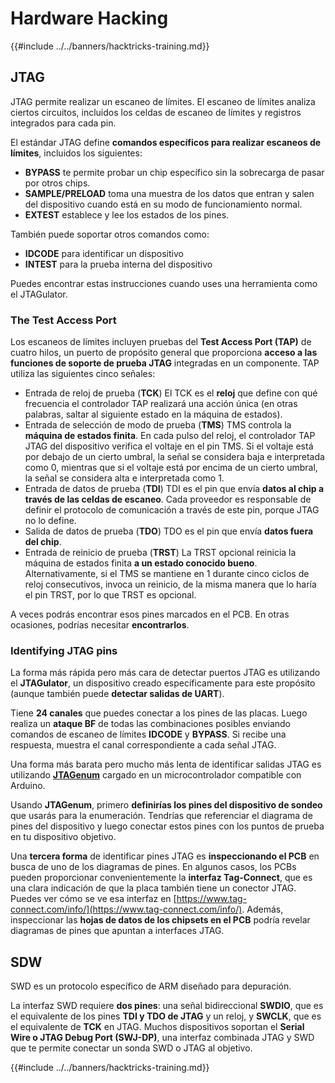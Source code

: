 # Hardware Hacking

{{#include ../../banners/hacktricks-training.md}}

## JTAG

JTAG permite realizar un escaneo de límites. El escaneo de límites analiza ciertos circuitos, incluidos los celdas de escaneo de límites y registros integrados para cada pin.

El estándar JTAG define **comandos específicos para realizar escaneos de límites**, incluidos los siguientes:

- **BYPASS** te permite probar un chip específico sin la sobrecarga de pasar por otros chips.
- **SAMPLE/PRELOAD** toma una muestra de los datos que entran y salen del dispositivo cuando está en su modo de funcionamiento normal.
- **EXTEST** establece y lee los estados de los pines.

También puede soportar otros comandos como:

- **IDCODE** para identificar un dispositivo
- **INTEST** para la prueba interna del dispositivo

Puedes encontrar estas instrucciones cuando uses una herramienta como el JTAGulator.

### The Test Access Port

Los escaneos de límites incluyen pruebas del **Test Access Port (TAP)** de cuatro hilos, un puerto de propósito general que proporciona **acceso a las funciones de soporte de prueba JTAG** integradas en un componente. TAP utiliza las siguientes cinco señales:

- Entrada de reloj de prueba (**TCK**) El TCK es el **reloj** que define con qué frecuencia el controlador TAP realizará una acción única (en otras palabras, saltar al siguiente estado en la máquina de estados).
- Entrada de selección de modo de prueba (**TMS**) TMS controla la **máquina de estados finita**. En cada pulso del reloj, el controlador TAP JTAG del dispositivo verifica el voltaje en el pin TMS. Si el voltaje está por debajo de un cierto umbral, la señal se considera baja e interpretada como 0, mientras que si el voltaje está por encima de un cierto umbral, la señal se considera alta e interpretada como 1.
- Entrada de datos de prueba (**TDI**) TDI es el pin que envía **datos al chip a través de las celdas de escaneo**. Cada proveedor es responsable de definir el protocolo de comunicación a través de este pin, porque JTAG no lo define.
- Salida de datos de prueba (**TDO**) TDO es el pin que envía **datos fuera del chip**.
- Entrada de reinicio de prueba (**TRST**) La TRST opcional reinicia la máquina de estados finita **a un estado conocido bueno**. Alternativamente, si el TMS se mantiene en 1 durante cinco ciclos de reloj consecutivos, invoca un reinicio, de la misma manera que lo haría el pin TRST, por lo que TRST es opcional.

A veces podrás encontrar esos pines marcados en el PCB. En otras ocasiones, podrías necesitar **encontrarlos**.

### Identifying JTAG pins

La forma más rápida pero más cara de detectar puertos JTAG es utilizando el **JTAGulator**, un dispositivo creado específicamente para este propósito (aunque también puede **detectar salidas de UART**).

Tiene **24 canales** que puedes conectar a los pines de las placas. Luego realiza un **ataque BF** de todas las combinaciones posibles enviando comandos de escaneo de límites **IDCODE** y **BYPASS**. Si recibe una respuesta, muestra el canal correspondiente a cada señal JTAG.

Una forma más barata pero mucho más lenta de identificar salidas JTAG es utilizando [**JTAGenum**](https://github.com/cyphunk/JTAGenum/) cargado en un microcontrolador compatible con Arduino.

Usando **JTAGenum**, primero **definirías los pines del dispositivo de sondeo** que usarás para la enumeración. Tendrías que referenciar el diagrama de pines del dispositivo y luego conectar estos pines con los puntos de prueba en tu dispositivo objetivo.

Una **tercera forma** de identificar pines JTAG es **inspeccionando el PCB** en busca de uno de los diagramas de pines. En algunos casos, los PCBs pueden proporcionar convenientemente la **interfaz Tag-Connect**, que es una clara indicación de que la placa también tiene un conector JTAG. Puedes ver cómo se ve esa interfaz en [https://www.tag-connect.com/info/](https://www.tag-connect.com/info/). Además, inspeccionar las **hojas de datos de los chipsets en el PCB** podría revelar diagramas de pines que apuntan a interfaces JTAG.

## SDW

SWD es un protocolo específico de ARM diseñado para depuración.

La interfaz SWD requiere **dos pines**: una señal bidireccional **SWDIO**, que es el equivalente de los pines **TDI y TDO de JTAG** y un reloj, y **SWCLK**, que es el equivalente de **TCK** en JTAG. Muchos dispositivos soportan el **Serial Wire o JTAG Debug Port (SWJ-DP)**, una interfaz combinada JTAG y SWD que te permite conectar un sonda SWD o JTAG al objetivo.

{{#include ../../banners/hacktricks-training.md}}
